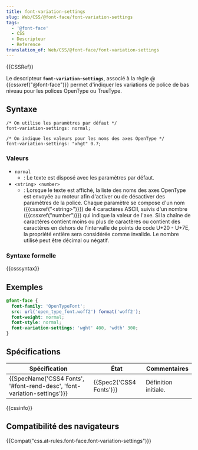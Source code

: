 ```yaml
---
title: font-variation-settings
slug: Web/CSS/@font-face/font-variation-settings
tags:
  - '@font-face'
  - CSS
  - Descripteur
  - Reference
translation_of: Web/CSS/@font-face/font-variation-settings
---
```

{{CSSRef}}

Le descripteur **`font-variation-settings`**, associé à la règle @ {{cssxref("@font-face")}} permet d'indiquer les variations de police de bas niveau pour les polices OpenType ou TrueType.

## Syntaxe

    /* On utilise les paramètres par défaut */
    font-variation-settings: normal;

    /* On indique les valeurs pour les noms des axes OpenType */
    font-variation-settings: "xhgt" 0.7;

### Valeurs

- `normal`
  - : Le texte est disposé avec les paramètres par défaut.
- `<string> <number>`
  - : Lorsque le texte est affiché, la liste des noms des axes OpenType est envoyée au moteur afin d'activer ou de désactiver des paramètres de la police. Chaque paramètre se compose d'un nom ({{cssxref("&lt;string&gt;")}}) de 4 caractères ASCII, suivis d'un nombre ({{cssxref("number")}}) qui indique la valeur de l'axe. Si la chaîne de caractères contient moins ou plus de caractères ou contient des caractères en dehors de l'intervalle de points de code U+20 - U+7E, la propriété entière sera considérée comme invalide. Le nombre utilisé peut être décimal ou négatif.

### Syntaxe formelle

{{csssyntax}}

## Exemples

```css
@font-face {
  font-family: 'OpenTypeFont';
  src: url('open_type_font.woff2') format('woff2');
  font-weight: normal;
  font-style: normal;
  font-variation-settings: 'wght' 400, 'wdth' 300;
}
```

## Spécifications

| Spécification                                                                                    | État                             | Commentaires         |
| ------------------------------------------------------------------------------------------------ | -------------------------------- | -------------------- |
| {{SpecName('CSS4 Fonts', '#font-rend-desc', 'font-variation-settings')}} | {{Spec2('CSS4 Fonts')}} | Définition initiale. |

{{cssinfo}}

## Compatibilité des navigateurs

{{Compat("css.at-rules.font-face.font-variation-settings")}}
